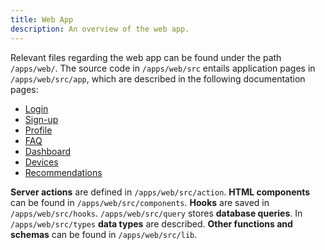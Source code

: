 ```yaml
---
title: Web App
description: An overview of the web app.
---
```


Relevant files regarding the web app can be found under the path `/apps/web/`. The source code in `/apps/web/src` entails application pages in `/apps/web/src/app`, which are described in the following documentation pages:
- [Login](/web/login)
- [Sign-up](/web/signup)
- [Profile](/web/profile)
- [FAQ](/web/faq)
- [Dashboard](/web/dashboard)
- [Devices](/web/devices)
- [Recommendations](/web/recommendations)

**Server actions** are defined in `/apps/web/src/action`. **HTML components** can be found in `/apps/web/src/components`. **Hooks** are saved in `/apps/web/src/hooks`. `/apps/web/src/query` stores **database queries**. In `/apps/web/src/types` **data types** are described. **Other functions and schemas** can be found in `/apps/web/src/lib`.

